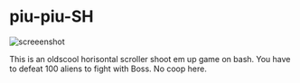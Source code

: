 # piu-piu-SH

![screeenshot](https://cloud.githubusercontent.com/assets/18072680/24491522/5eb4af8c-1530-11e7-8a31-82371c4913e3.png)

This is an oldscool horisontal scroller shoot em up game on bash.
You have to defeat 100 aliens to fight with Boss. No coop here.
